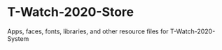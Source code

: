 # T-Watch-2020-Store
Apps, faces, fonts, libraries, and other resource files for T-Watch-2020-System